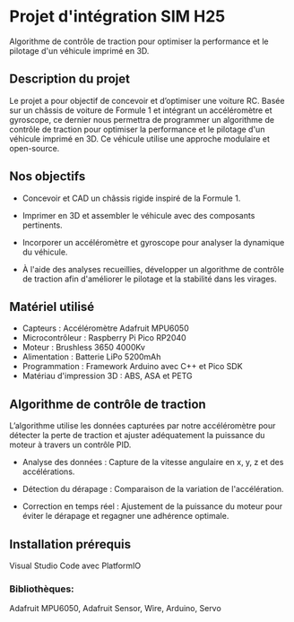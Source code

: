 # Projet d'intégration SIM H25

Algorithme de contrôle de traction pour optimiser la performance et le pilotage d'un véhicule imprimé en 3D.

## Description du projet
Le projet a pour objectif de concevoir et d’optimiser une voiture RC. Basée sur un châssis de voiture de Formule 1 et intégrant un accéléromètre et gyroscope, ce dernier nous permettra de programmer un algorithme de contrôle de traction pour optimiser la performance et le pilotage d'un véhicule imprimé en 3D. Ce véhicule utilise une approche modulaire et open-source.

## Nos objectifs
* Concevoir et CAD un châssis rigide inspiré de la Formule 1.
* Imprimer en 3D et assembler le véhicule avec des composants pertinents.
* Incorporer un accéléromètre et gyroscope pour analyser la dynamique du véhicule.

* À l'aide des analyses recueillies, développer un algorithme de contrôle de traction afin d'améliorer le pilotage et la stabilité dans les virages.

## Matériel utilisé
* Capteurs : Accéléromètre Adafruit MPU6050
* Microcontrôleur : Raspberry Pi Pico RP2040
* Moteur : Brushless 3650 4000Kv
* Alimentation : Batterie LiPo 5200mAh
* Programmation : Framework Arduino avec C++ et Pico SDK
* Matériau d'impression 3D : ABS, ASA et PETG

## Algorithme de contrôle de traction
L’algorithme utilise les données capturées par notre accéléromètre pour détecter la perte de traction et ajuster adéquatement la puissance du moteur à travers un contrôle PID.

* Analyse des données : Capture de la vitesse angulaire en x, y, z et des accélérations.

* Détection du dérapage : Comparaison de la variation de l'accélération.

* Correction en temps réel : Ajustement de la puissance du moteur pour éviter le dérapage et regagner une adhérence optimale.

## Installation prérequis
Visual Studio Code avec PlatformIO
### Bibliothèques:
Adafruit MPU6050, Adafruit Sensor, Wire, Arduino, Servo

